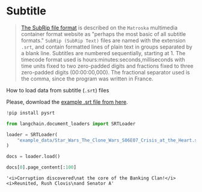 # Subtitle

>[The SubRip file format](https://en.wikipedia.org/wiki/SubRip#SubRip_file_format) is described on the `Matroska` multimedia container format website as "perhaps the most basic of all subtitle formats." `SubRip (SubRip Text)` files are named with the extension `.srt`, and contain formatted lines of plain text in groups separated by a blank line. Subtitles are numbered sequentially, starting at 1. The timecode format used is hours:minutes:seconds,milliseconds with time units fixed to two zero-padded digits and fractions fixed to three zero-padded digits (00:00:00,000). The fractional separator used is the comma, since the program was written in France.

How to load data from subtitle (`.srt`) files

Please, download the [example .srt file from here](https://www.opensubtitles.org/en/subtitles/5575150/star-wars-the-clone-wars-crisis-at-the-heart-en).


```python
!pip install pysrt
```


```python
from langchain.document_loaders import SRTLoader
```


```python
loader = SRTLoader(
    "example_data/Star_Wars_The_Clone_Wars_S06E07_Crisis_at_the_Heart.srt"
)
```


```python
docs = loader.load()
```


```python
docs[0].page_content[:100]
```




    '<i>Corruption discovered\nat the core of the Banking Clan!</i> <i>Reunited, Rush Clovis\nand Senator A'


